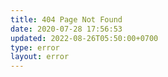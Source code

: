 ```yaml
---
title: 404 Page Not Found
date: 2020-07-28 17:56:53
updated: 2022-08-26T05:50:00+0700
type: error
layout: error
---
```


<script>
  let url = location.href;
  console.log(url);
  let redirect = false;
  if (url.includes('/Chimeraland')) {
    url = url.replace('/Chimeraland', '/chimeraland');
    redirect = true;
  }
  if (url.includes('/Monsters')) {
    url = url.replace('/Monsters', '/monsters');
    redirect = true;
  }
  if (url.includes('/Attendants')) {
    url = url.replace('/Attendants', '/attendants');
    redirect = true;
  }
  if (url.endsWith('/Recipes.html')) {
    url = url.replace('/Recipes.html', '/recipes.html');
    redirect = true;
  }
  if (redirect) {
    try {
      window.location.href(url);
    } catch () {
      try {
        location.href(url);
      } catch () {
        location.replace(url);
      }
    }
    document.head.innerHTML += `<link rel="canonical" href="${url}" />`;
  }
</script>